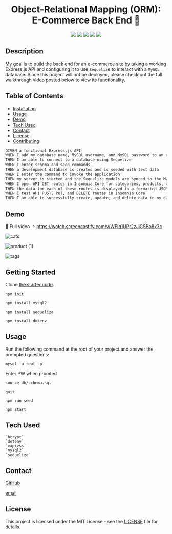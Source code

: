 # <h1 align="center">Object-Relational Mapping (ORM): E-Commerce Back End 👋</h1>

<p align="center">
    <img src="https://img.shields.io/badge/Javascript-yellow" />
    <img src="https://img.shields.io/badge/express-orange" />
    <img src="https://img.shields.io/badge/Sequelize-blue"  />
    <img src="https://img.shields.io/badge/mySQL-blue"  />
    <img src="https://img.shields.io/badge/dotenv-green" />
</p>


## Description
My goal is to build the back end for an e-commerce site by taking a working Express.js API and configuring it to use `Sequeliz`e to interact with a `MySQL` database. Since this project will not be deployed, please check out the full walkthrough video posted below to view its functionality.



## Table of Contents

- [Installation](#getting-started)
- [Usage](#usage)
- [Demo](#demo)
- [Tech Used](#tech-used)
- [Contact](#contact)
- [License](#license)
- [Contributing](#contact)


```md
GIVEN a functional Express.js API
WHEN I add my database name, MySQL username, and MySQL password to an environment variable file
THEN I am able to connect to a database using Sequelize
WHEN I enter schema and seed commands
THEN a development database is created and is seeded with test data
WHEN I enter the command to invoke the application
THEN my server is started and the Sequelize models are synced to the MySQL database
WHEN I open API GET routes in Insomnia Core for categories, products, or tags
THEN the data for each of these routes is displayed in a formatted JSON
WHEN I test API POST, PUT, and DELETE routes in Insomnia Core
THEN I am able to successfully create, update, and delete data in my database
```

## Demo
🎥 Full video -> https://watch.screencastify.com/v/WFlq1UPr2zJiCSBo8x3c

![cats](https://user-images.githubusercontent.com/87335354/140693196-34f2ef38-c2ee-43e4-b38a-152c9978a41f.gif)

![product (1)](https://user-images.githubusercontent.com/87335354/140693083-7fcf0eb3-6f4e-4983-a223-9c536de63913.gif)

![tags](https://user-images.githubusercontent.com/87335354/140693093-9e93a9e2-0696-48b1-8648-67e675d05e20.gif)


## Getting Started
Clone [the starter code](https://github.com/coding-boot-camp/fantastic-umbrella).

`npm init`

`npm install mysql2`

`npm install sequelize`

`npm install dotenv`


## Usage
Run the following command at the root of your project and answer the prompted questions:

`mysql -u root -p`

Enter PW when promted

`source db/schema.sql`

`quit`

`npm run seed`
  
`npm start`


## Tech Used
    `bcrypt`
    `dotenv`
    `express`
    `mysql2`
    `sequelize`


## Contact

[GitHub](https://github.com/pamelac21)

[email](mailto:pamelac021@gmail.com)


## License

This project is licensed under the MIT License - see the [LICENSE](LICENSE) file for details.

















